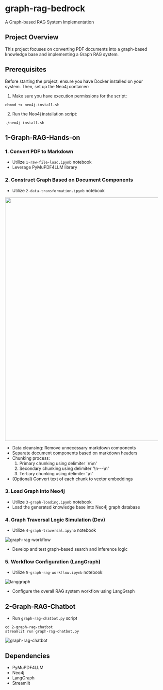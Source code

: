 # graph-rag-bedrock

A Graph-based RAG System Implementation

## Project Overview

This project focuses on converting PDF documents into a graph-based knowledge base and implementing a Graph RAG system.

## Prerequisites

Before starting the project, ensure you have Docker installed on your system. Then, set up the Neo4j container:

1. Make sure you have execution permissions for the script:

```chmod +x neo4j-install.sh```

2. Run the Neo4j installation script:

```./neo4j-install.sh```

## 1-Graph-RAG-Hands-on

### 1. Convert PDF to Markdown

- Utilize `1-raw-file-load.ipynb` notebook
- Leverage PyMuPDF4LLM library

### 2. Construct Graph Based on Document Components
- Utilize `2-data-transformation.ipynb` notebook

<img src="./images/graph_representation.png" width="800">

- Data cleansing: Remove unnecessary markdown components
- Separate document components based on markdown headers
- Chunking process:
  1. Primary chunking using delimiter '\n\n'
  2. Secondary chunking using delimiter '\n---\n'
  3. Tertiary chunking using delimiter '\n'
- (Optional) Convert text of each chunk to vector embeddings

### 3. Load Graph into Neo4j

- Utilize `3-graph-loading.ipynb` notebook
- Load the generated knowledge base into Neo4j graph database

### 4. Graph Traversal Logic Simulation (Dev)
- Utilize `4-graph-traversal.ipynb` notebook

![graph-rag-workflow](./images/graph_rag_workflow.png)

- Develop and test graph-based search and inference logic

### 5. Workflow Configuration (LangGraph)
- Utilize `5-graph-rag-workflow.ipynb` notebook

![langgraph](./images/langgraph.jpeg)

- Configure the overall RAG system workflow using LangGraph

## 2-Graph-RAG-Chatbot
- Run `graph-rag-chatbot.py` script
```
cd 2-graph-rag-chatbot
streamlit run graph-rag-chatbot.py
```

![graph-rag-chatbot](./images/graph_rag_chatbot.png)

## Dependencies

- PyMuPDF4LLM
- Neo4j
- LangGraph
- Streamlit
